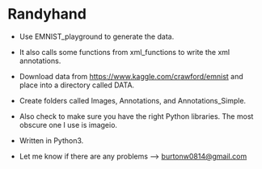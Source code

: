 # Randyhand

- Use EMNIST_playground to generate the data.

- It also calls some functions from xml_functions to write the xml annotations.

- Download data from https://www.kaggle.com/crawford/emnist and place into a directory called DATA.

- Create folders called Images, Annotations, and Annotations_Simple.

- Also check to make sure you have the right Python libraries. The most obscure one I use is imageio.

- Written in Python3.

- Let me know if there are any problems --> burtonw0814@gmail.com
